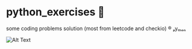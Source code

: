 # python_exercises :snake:
some coding problems solution (most from leetcode and checkio) 
®
ₚyₜₕₒₙ

![Alt Text](https://hips.hearstapps.com/hmg-prod.s3.amazonaws.com/images/gif-gato-1519137077.gif?crop=1.00xw:0.502xh;0,0.316xh&resize=640:*)
